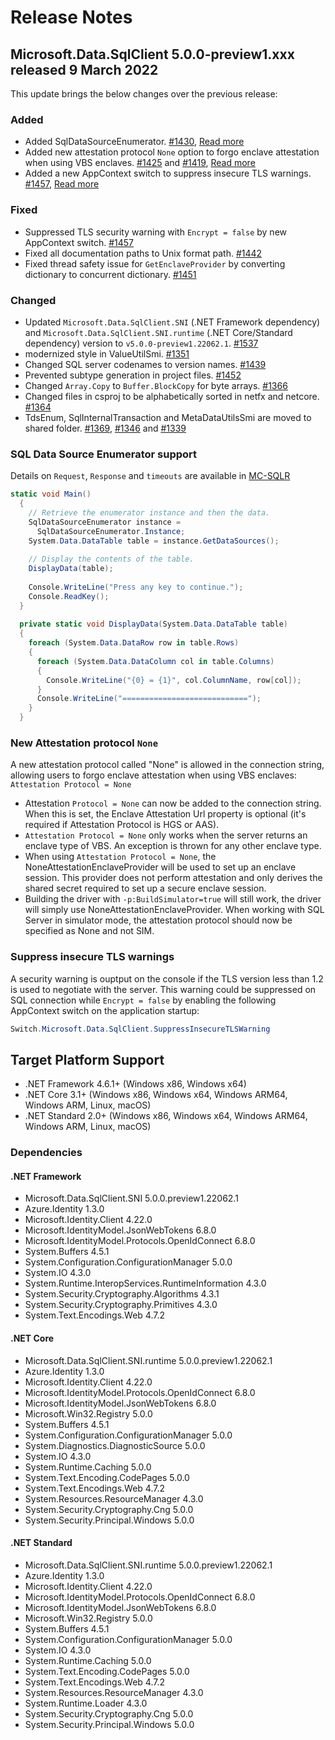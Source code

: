 # Release Notes

## Microsoft.Data.SqlClient 5.0.0-preview1.xxx released 9 March 2022

This update brings the below changes over the previous release:

### Added

- Added SqlDataSourceEnumerator. [#1430](https://github.com/dotnet/SqlClient/pull/1430), [Read more](#sql-data-source-enumerator)
- Added new attestation protocol `None` option to forgo enclave attestation when using VBS enclaves. [#1425](https://github.com/dotnet/SqlClient/pull/1425) and [#1419](https://github.com/dotnet/SqlClient/pull/1419), [Read more](#new-attestation-protocol-none)
- Added a new AppContext switch to suppress insecure TLS warnings. [#1457](https://github.com/dotnet/SqlClient/pull/1457), [Read more](#suppress-insecure-tls-warning)

### Fixed

- Suppressed TLS security warning with `Encrypt = false` by new AppContext switch. [#1457](https://github.com/dotnet/SqlClient/pull/1457)
- Fixed all documentation paths to Unix format path. [#1442](https://github.com/dotnet/SqlClient/pull/1442)
- Fixed thread safety issue for `GetEnclaveProvider` by converting dictionary to concurrent dictionary. [#1451](https://github.com/dotnet/SqlClient/pull/1451)

### Changed
- Updated `Microsoft.Data.SqlClient.SNI` (.NET Framework dependency) and `Microsoft.Data.SqlClient.SNI.runtime` (.NET Core/Standard dependency) version to `v5.0.0-preview1.22062.1`. [#1537](https://github.com/dotnet/SqlClient/pull/1537)
- modernized style in ValueUtilSmi. [#1351](https://github.com/dotnet/SqlClient/pull/1351)
- Changed SQL server codenames to version names. [#1439](https://github.com/dotnet/SqlClient/pull/1439)
- Prevented subtype generation in project files. [#1452](https://github.com/dotnet/SqlClient/pull/1452)
- Changed `Array.Copy` to `Buffer.BlockCopy` for byte arrays. [#1366](https://github.com/dotnet/SqlClient/pull/1366)
- Changed files in csproj to be alphabetically sorted in netfx and netcore. [#1364](https://github.com/dotnet/SqlClient/pull/1364)
- TdsEnum, SqlInternalTransaction and MetaDataUtilsSmi are moved to shared folder. [#1369](https://github.com/dotnet/SqlClient/pull/1369), [#1346](https://github.com/dotnet/SqlClient/pull/1346) and [#1339](https://github.com/dotnet/SqlClient/pull/1339)

### SQL Data Source Enumerator support
Details on `Request`, `Response` and `timeouts` are available in [MC-SQLR](https://docs.microsoft.com/en-us/openspecs/windows_protocols/mc-sqlr/f9e7c304-ef7e-4d5b-9104-a3807c93436f)
```cs
static void Main()  
  {  
    // Retrieve the enumerator instance and then the data.  
    SqlDataSourceEnumerator instance =  
      SqlDataSourceEnumerator.Instance;  
    System.Data.DataTable table = instance.GetDataSources();  
  
    // Display the contents of the table.  
    DisplayData(table);  
  
    Console.WriteLine("Press any key to continue.");  
    Console.ReadKey();  
  }  
  
  private static void DisplayData(System.Data.DataTable table)  
  {  
    foreach (System.Data.DataRow row in table.Rows)  
    {  
      foreach (System.Data.DataColumn col in table.Columns)  
      {  
        Console.WriteLine("{0} = {1}", col.ColumnName, row[col]);  
      }  
      Console.WriteLine("============================");  
    }  
  }  
```

### New Attestation protocol `None`
A new attestation protocol called "None" is allowed in the connection string, allowing users to forgo enclave attestation when using VBS enclaves: `Attestation Protocol = None`

- Attestation `Protocol = None` can now be added to the connection string. When this is set, the Enclave Attestation Url property is optional (it's required if Attestation Protocol is HGS or AAS).
- `Attestation Protocol = None` only works when the server returns an enclave type of VBS. An exception is thrown for any other enclave type.
- When using `Attestation Protocol = None`, the NoneAttestationEnclaveProvider will be used to set up an enclave session. This provider does not perform attestation and only derives the shared secret required to set up a secure enclave session.
- Building the driver with `-p:BuildSimulator=true` will still work, the driver will simply use NoneAttestationEnclaveProvider. When working with SQL Server in simulator mode, the attestation protocol should now be specified as None and not SIM.

### Suppress insecure TLS warnings
A security warning is ouptput on the console if the TLS version less than 1.2 is used to negotiate with the server. This warning could be suppressed on SQL connection while `Encrypt = false` by enabling the following AppContext switch on the application startup:
```cs
Switch.Microsoft.Data.SqlClient.SuppressInsecureTLSWarning
```

## Target Platform Support

- .NET Framework 4.6.1+ (Windows x86, Windows x64)
- .NET Core 3.1+ (Windows x86, Windows x64, Windows ARM64, Windows ARM, Linux, macOS)
- .NET Standard 2.0+ (Windows x86, Windows x64, Windows ARM64, Windows ARM, Linux, macOS)

### Dependencies

#### .NET Framework

- Microsoft.Data.SqlClient.SNI 5.0.0.preview1.22062.1
- Azure.Identity 1.3.0
- Microsoft.Identity.Client 4.22.0
- Microsoft.IdentityModel.JsonWebTokens 6.8.0
- Microsoft.IdentityModel.Protocols.OpenIdConnect 6.8.0
- System.Buffers 4.5.1
- System.Configuration.ConfigurationManager 5.0.0
- System.IO 4.3.0
- System.Runtime.InteropServices.RuntimeInformation 4.3.0
- System.Security.Cryptography.Algorithms 4.3.1
- System.Security.Cryptography.Primitives 4.3.0
- System.Text.Encodings.Web 4.7.2

#### .NET Core

- Microsoft.Data.SqlClient.SNI.runtime 5.0.0.preview1.22062.1
- Azure.Identity 1.3.0
- Microsoft.Identity.Client 4.22.0
- Microsoft.IdentityModel.Protocols.OpenIdConnect 6.8.0
- Microsoft.IdentityModel.JsonWebTokens 6.8.0
- Microsoft.Win32.Registry 5.0.0
- System.Buffers 4.5.1
- System.Configuration.ConfigurationManager 5.0.0
- System.Diagnostics.DiagnosticSource 5.0.0
- System.IO 4.3.0
- System.Runtime.Caching 5.0.0
- System.Text.Encoding.CodePages 5.0.0
- System.Text.Encodings.Web 4.7.2
- System.Resources.ResourceManager 4.3.0
- System.Security.Cryptography.Cng 5.0.0
- System.Security.Principal.Windows 5.0.0

#### .NET Standard

- Microsoft.Data.SqlClient.SNI.runtime 5.0.0.preview1.22062.1
- Azure.Identity 1.3.0
- Microsoft.Identity.Client 4.22.0
- Microsoft.IdentityModel.Protocols.OpenIdConnect 6.8.0
- Microsoft.IdentityModel.JsonWebTokens 6.8.0
- Microsoft.Win32.Registry 5.0.0
- System.Buffers 4.5.1
- System.Configuration.ConfigurationManager 5.0.0
- System.IO 4.3.0
- System.Runtime.Caching 5.0.0
- System.Text.Encoding.CodePages 5.0.0
- System.Text.Encodings.Web 4.7.2
- System.Resources.ResourceManager 4.3.0
- System.Runtime.Loader 4.3.0
- System.Security.Cryptography.Cng 5.0.0
- System.Security.Principal.Windows 5.0.0